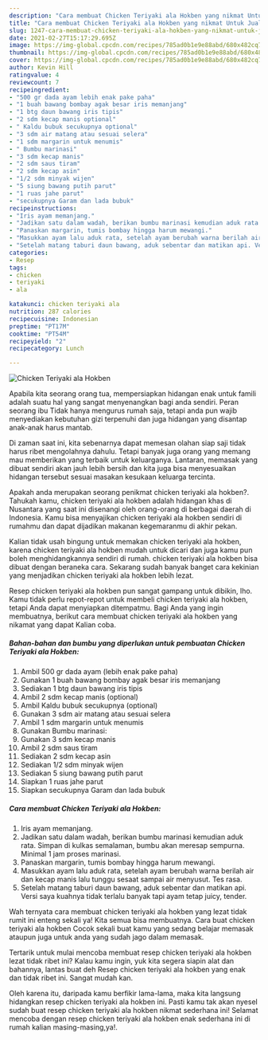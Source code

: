 ```yaml
---
description: "Cara membuat Chicken Teriyaki ala Hokben yang nikmat Untuk Jualan"
title: "Cara membuat Chicken Teriyaki ala Hokben yang nikmat Untuk Jualan"
slug: 1247-cara-membuat-chicken-teriyaki-ala-hokben-yang-nikmat-untuk-jualan
date: 2021-02-27T15:17:29.695Z
image: https://img-global.cpcdn.com/recipes/785ad0b1e9e88abd/680x482cq70/chicken-teriyaki-ala-hokben-foto-resep-utama.jpg
thumbnail: https://img-global.cpcdn.com/recipes/785ad0b1e9e88abd/680x482cq70/chicken-teriyaki-ala-hokben-foto-resep-utama.jpg
cover: https://img-global.cpcdn.com/recipes/785ad0b1e9e88abd/680x482cq70/chicken-teriyaki-ala-hokben-foto-resep-utama.jpg
author: Kevin Hill
ratingvalue: 4
reviewcount: 7
recipeingredient:
- "500 gr dada ayam lebih enak pake paha"
- "1 buah bawang bombay agak besar iris memanjang"
- "1 btg daun bawang iris tipis"
- "2 sdm kecap manis optional"
- " Kaldu bubuk secukupnya optional"
- "3 sdm air matang atau sesuai selera"
- "1 sdm margarin untuk menumis"
- " Bumbu marinasi"
- "3 sdm kecap manis"
- "2 sdm saus tiram"
- "2 sdm kecap asin"
- "1/2 sdm minyak wijen"
- "5 siung bawang putih parut"
- "1 ruas jahe parut"
- "secukupnya Garam dan lada bubuk"
recipeinstructions:
- "Iris ayam memanjang."
- "Jadikan satu dalam wadah, berikan bumbu marinasi kemudian aduk rata. Simpan di kulkas semalaman, bumbu akan meresap sempurna. Minimal 1 jam proses marinasi."
- "Panaskan margarin, tumis bombay hingga harum mewangi."
- "Masukkan ayam lalu aduk rata, setelah ayam berubah warna berilah air dan kecap manis lalu tunggu sesaat sampai air menyusut. Tes rasa."
- "Setelah matang taburi daun bawang, aduk sebentar dan matikan api. Versi saya kuahnya tidak terlalu banyak tapi ayam tetap juicy, tender."
categories:
- Resep
tags:
- chicken
- teriyaki
- ala

katakunci: chicken teriyaki ala 
nutrition: 287 calories
recipecuisine: Indonesian
preptime: "PT17M"
cooktime: "PT54M"
recipeyield: "2"
recipecategory: Lunch

---
```



![Chicken Teriyaki ala Hokben](https://img-global.cpcdn.com/recipes/785ad0b1e9e88abd/680x482cq70/chicken-teriyaki-ala-hokben-foto-resep-utama.jpg)

Apabila kita seorang orang tua, mempersiapkan hidangan enak untuk famili adalah suatu hal yang sangat menyenangkan bagi anda sendiri. Peran seorang ibu Tidak hanya mengurus rumah saja, tetapi anda pun wajib menyediakan kebutuhan gizi terpenuhi dan juga hidangan yang disantap anak-anak harus mantab.

Di zaman  saat ini, kita sebenarnya dapat memesan olahan siap saji tidak harus ribet mengolahnya dahulu. Tetapi banyak juga orang yang memang mau memberikan yang terbaik untuk keluarganya. Lantaran, memasak yang dibuat sendiri akan jauh lebih bersih dan kita juga bisa menyesuaikan hidangan tersebut sesuai masakan kesukaan keluarga tercinta. 



Apakah anda merupakan seorang penikmat chicken teriyaki ala hokben?. Tahukah kamu, chicken teriyaki ala hokben adalah hidangan khas di Nusantara yang saat ini disenangi oleh orang-orang di berbagai daerah di Indonesia. Kamu bisa menyajikan chicken teriyaki ala hokben sendiri di rumahmu dan dapat dijadikan makanan kegemaranmu di akhir pekan.

Kalian tidak usah bingung untuk memakan chicken teriyaki ala hokben, karena chicken teriyaki ala hokben mudah untuk dicari dan juga kamu pun boleh menghidangkannya sendiri di rumah. chicken teriyaki ala hokben bisa dibuat dengan beraneka cara. Sekarang sudah banyak banget cara kekinian yang menjadikan chicken teriyaki ala hokben lebih lezat.

Resep chicken teriyaki ala hokben pun sangat gampang untuk dibikin, lho. Kamu tidak perlu repot-repot untuk membeli chicken teriyaki ala hokben, tetapi Anda dapat menyiapkan ditempatmu. Bagi Anda yang ingin membuatnya, berikut cara membuat chicken teriyaki ala hokben yang nikamat yang dapat Kalian coba.

<!--inarticleads1-->

##### Bahan-bahan dan bumbu yang diperlukan untuk pembuatan Chicken Teriyaki ala Hokben:

1. Ambil 500 gr dada ayam (lebih enak pake paha)
1. Gunakan 1 buah bawang bombay agak besar iris memanjang
1. Sediakan 1 btg daun bawang iris tipis
1. Ambil 2 sdm kecap manis (optional)
1. Ambil  Kaldu bubuk secukupnya (optional)
1. Gunakan 3 sdm air matang atau sesuai selera
1. Ambil 1 sdm margarin untuk menumis
1. Gunakan  Bumbu marinasi:
1. Gunakan 3 sdm kecap manis
1. Ambil 2 sdm saus tiram
1. Sediakan 2 sdm kecap asin
1. Sediakan 1/2 sdm minyak wijen
1. Sediakan 5 siung bawang putih parut
1. Siapkan 1 ruas jahe parut
1. Siapkan secukupnya Garam dan lada bubuk




<!--inarticleads2-->

##### Cara membuat Chicken Teriyaki ala Hokben:

1. Iris ayam memanjang.
1. Jadikan satu dalam wadah, berikan bumbu marinasi kemudian aduk rata. Simpan di kulkas semalaman, bumbu akan meresap sempurna. Minimal 1 jam proses marinasi.
1. Panaskan margarin, tumis bombay hingga harum mewangi.
1. Masukkan ayam lalu aduk rata, setelah ayam berubah warna berilah air dan kecap manis lalu tunggu sesaat sampai air menyusut. Tes rasa.
1. Setelah matang taburi daun bawang, aduk sebentar dan matikan api. Versi saya kuahnya tidak terlalu banyak tapi ayam tetap juicy, tender.




Wah ternyata cara membuat chicken teriyaki ala hokben yang lezat tidak rumit ini enteng sekali ya! Kita semua bisa membuatnya. Cara buat chicken teriyaki ala hokben Cocok sekali buat kamu yang sedang belajar memasak ataupun juga untuk anda yang sudah jago dalam memasak.

Tertarik untuk mulai mencoba membuat resep chicken teriyaki ala hokben lezat tidak ribet ini? Kalau kamu ingin, yuk kita segera siapin alat dan bahannya, lantas buat deh Resep chicken teriyaki ala hokben yang enak dan tidak ribet ini. Sangat mudah kan. 

Oleh karena itu, daripada kamu berfikir lama-lama, maka kita langsung hidangkan resep chicken teriyaki ala hokben ini. Pasti kamu tak akan nyesel sudah buat resep chicken teriyaki ala hokben nikmat sederhana ini! Selamat mencoba dengan resep chicken teriyaki ala hokben enak sederhana ini di rumah kalian masing-masing,ya!.

